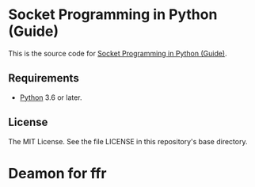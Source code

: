 # Socket Programming in Python (Guide)

This is the source code for [Socket Programming in Python (Guide)](https://realpython.com/python-sockets/).

## Requirements

- [Python](https://www.python.org/) 3.6 or later.

## License

The MIT License. See the file LICENSE in this repository's base directory.
# Deamon for ffr 
